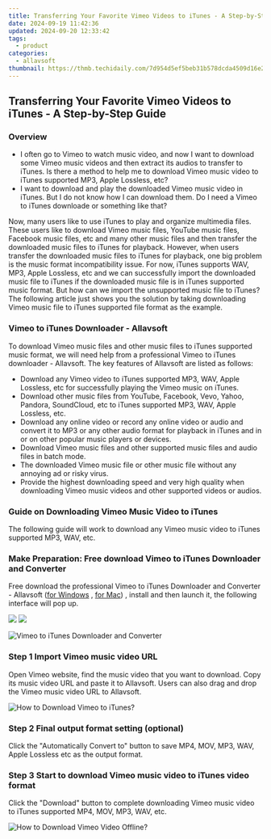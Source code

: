 ```yaml
---
title: Transferring Your Favorite Vimeo Videos to iTunes - A Step-by-Step Guide
date: 2024-09-19 11:42:36
updated: 2024-09-20 12:33:42
tags:
  - product
categories:
  - allavsoft
thumbnail: https://thmb.techidaily.com/7d954d5ef5beb31b578dcda4509d16e23f0ef0d1b79a76b01e4834ddb01328ea.jpg
---
```


## Transferring Your Favorite Vimeo Videos to iTunes - A Step-by-Step Guide

### Overview

* I often go to Vimeo to watch music video, and now I want to download some Vimeo music videos and then extract its audios to transfer to iTunes. Is there a method to help me to download Vimeo music video to iTunes supported MP3, Apple Lossless, etc?
* I want to download and play the downloaded Vimeo music video in iTunes. But I do not know how I can download them. Do I need a Vimeo to iTunes downloade or something like that?

Now, many users like to use iTunes to play and organize multimedia files. These users like to download Vimeo music files, YouTube music files, Facebook music files, etc and many other music files and then transfer the downloaded music files to iTunes for playback. However, when users transfer the downloaded music files to iTunes for playback, one big problem is the music format incompatibility issue. For now, iTunes supports WAV, MP3, Apple Lossless, etc and we can successfully import the downloaded music file to iTunes if the downloaded music file is in iTunes supported music format. But how can we import the unsupported music file to iTunes? The following article just shows you the solution by taking downloading Vimeo music file to iTunes supported file format as the example.

### Vimeo to iTunes Downloader - Allavsoft

To download Vimeo music files and other music files to iTunes supported music format, we will need help from a professional Vimeo to iTunes downloader - Allavsoft. The key features of Allavsoft are listed as follows:

* Download any Vimeo video to iTunes supported MP3, WAV, Apple Lossless, etc for successfully playing the Vimeo music on iTunes.
* Download other music files from YouTube, Facebook, Vevo, Yahoo, Pandora, SoundCloud, etc to iTunes supported MP3, WAV, Apple Lossless, etc.
* Download any online video or record any online video or audio and convert it to MP3 or any other audio format for playback in iTunes and in or on other popular music players or devices.
* Download Vimeo music files and other supported music files and audio files in batch mode.
* The downloaded Vimeo music file or other music file without any annoying ad or risky virus.
* Provide the highest downloading speed and very high quality when downloading Vimeo music videos and other supported videos or audios.

### Guide on Downloading Vimeo Music Video to iTunes

The following guide will work to download any Vimeo music video to iTunes supported MP3, WAV, etc.

### Make Preparation: Free download Vimeo to iTunes Downloader and Converter

Free download the professional Vimeo to iTunes Downloader and Converter - Allavsoft ([for Windows](https://tools.techidaily.com/allavsoft/products/) , [for Mac](https://tools.techidaily.com/allavsoft/products/)) , install and then launch it, the following interface will pop up.

[![](https://www.allavsoft.com/how-to/../images/how-to/free-download-win.jpg)](https://tools.techidaily.com/allavsoft/products/) [![](https://www.allavsoft.com/how-to/../images/how-to/free-download-mac.jpg)](https://tools.techidaily.com/allavsoft/products/)

![Vimeo to iTunes Downloader and Converter](https://www.allavsoft.com/how-to/../images/allavsoft/screen-shot-600.jpg)

### Step 1 Import Vimeo music video URL

Open Vimeo website, find the music video that you want to download. Copy its music video URL and paste it to Allavsoft. Users can also drag and drop the Vimeo music video URL to Allavsoft.

![How to Download Vimeo to iTunes?](https://www.allavsoft.com/how-to/../images/how-to/download-rtmp-video/download-rtmp-video.jpg)

### Step 2 Final output format setting (optional)

Click the "Automatically Convert to" button to save MP4, MOV, MP3, WAV, Apple Lossless etc as the output format.

### Step 3 Start to download Vimeo music video to iTunes video format

Click the "Download" button to complete downloading Vimeo music video to iTunes supported MP4, MOV, MP3, WAV, etc.

![How to Download Vimeo Video Offline?](https://www.allavsoft.com/how-to/../images/how-to/download-vimeo-videos.jpg)

<ins class="adsbygoogle"
     style="display:block"
     data-ad-format="autorelaxed"
     data-ad-client="ca-pub-7571918770474297"
     data-ad-slot="1223367746"></ins>



<ins class="adsbygoogle"
     style="display:block"
     data-ad-client="ca-pub-7571918770474297"
     data-ad-slot="8358498916"
     data-ad-format="auto"
     data-full-width-responsive="true"></ins>

